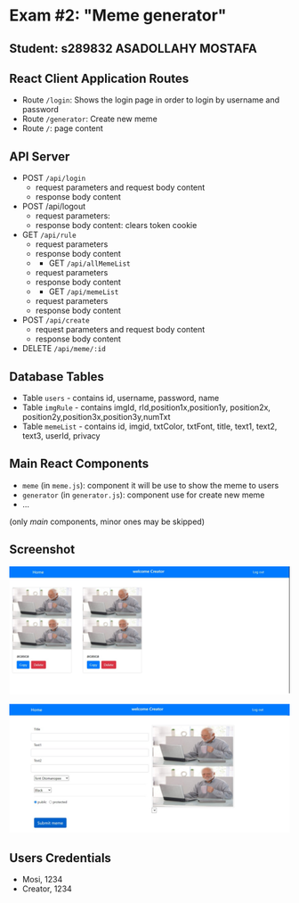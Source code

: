 # Exam #2: "Meme generator"
## Student: s289832 ASADOLLAHY MOSTAFA 

## React Client Application Routes

- Route `/login`: Shows the login page in order to login by username and password
- Route `/generator`: Create new meme 
- Route `/`: page content 


## API Server

- POST `/api/login`
  - request parameters and request body content
  - response body content
- POST /api/logout
  - request parameters: 
  - response body content: clears token cookie
- GET `/api/rule`
  - request parameters
  - response body content
  - - GET `/api/allMemeList`
  - request parameters
  - response body content
  - - GET `/api/memeList`
  - request parameters
  - response body content
- POST `/api/create`
  - request parameters and request body content
  - response body content
- DELETE `/api/meme/:id`


## Database Tables

- Table `users` - contains id, username, password, name
- Table `imgRule` - contains imgId, rId,position1x,position1y, position2x, position2y,position3x,position3y,numTxt
- Table `memeList` - contains id, imgid, txtColor, txtFont, title, text1, text2, text3, userId, privacy

## Main React Components

- `meme` (in `meme.js`): component it will be use to show the meme to users
- `generator` (in `generator.js`): component use for create new meme
- ...

(only _main_ components, minor ones may be skipped)

## Screenshot

![Configurator Screenshot](/home.jpg)

![Configurator Screenshot](/generator.jpg)

## Users Credentials

- Mosi, 1234 
- Creator, 1234 
